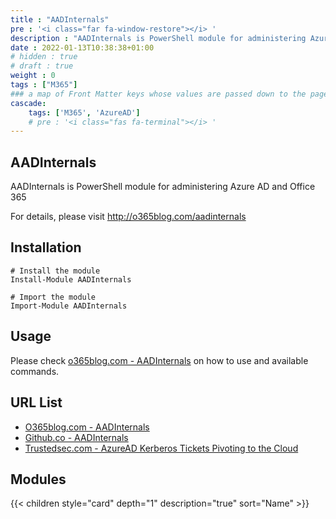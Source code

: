 ```yaml
---
title : "AADInternals"
pre : '<i class="far fa-window-restore"></i> '
description : "AADInternals is PowerShell module for administering Azure AD and Office 365."
date : 2022-01-13T10:38:38+01:00
# hidden : true
# draft : true
weight : 0
tags : ["M365"]
### a map of Front Matter keys whose values are passed down to the page's descendants unless overwritten by self or a closer ancestor's cascade. 
cascade:
    tags: ['M365', 'AzureAD']
    # pre : '<i class="fas fa-terminal"></i> '
---
```


## AADInternals

AADInternals is PowerShell module for administering Azure AD and Office 365

For details, please visit <http://o365blog.com/aadinternals>

## Installation

```plain
# Install the module
Install-Module AADInternals

# Import the module
Import-Module AADInternals
```

## Usage

Please check [o365blog.com - AADInternals](https://o365blog.com/aadinternals/) on how to use and available commands.

## URL List

- [O365blog.com - AADInternals](https://o365blog.com/aadinternals/)
- [Github.co - AADInternals](https://github.com/Gerenios/AADInternals)
- [Trustedsec.com - AzureAD Kerberos Tickets Pivoting to the Cloud](https://trustedsec.com/blog/azure-ad-kerberos-tickets-pivoting-to-the-cloud)

## Modules

{{< children style="card" depth="1" description="true" sort="Name"  >}}
